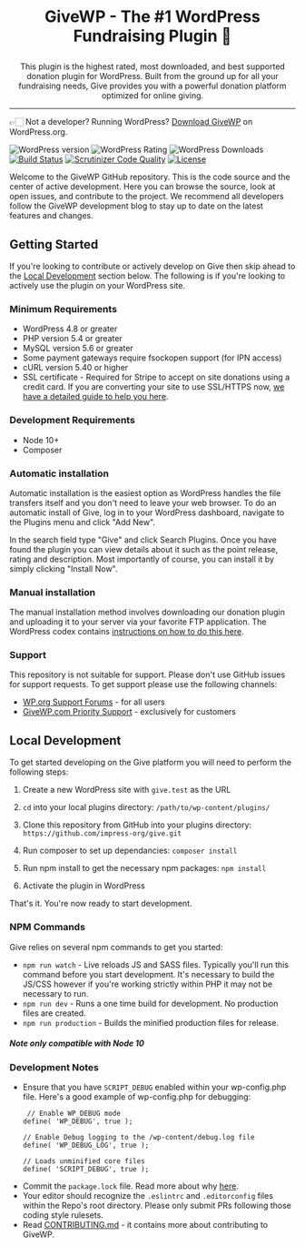 <h1><p align="center">GiveWP - The #1 WordPress Fundraising Plugin 💚</p></h1> 

<p align="center">This plugin is the highest rated, most downloaded, and best supported donation plugin for WordPress. Built from the ground up for all your fundraising needs, Give provides you with a powerful donation platform optimized for online giving.</p>

---

👉🏻 Not a developer? Running WordPress? [Download GiveWP](https://wordpress.org/plugins/give/) on WordPress.org.

![WordPress version](https://img.shields.io/wordpress/plugin/v/give.svg) ![WordPress Rating](https://img.shields.io/wordpress/plugin/r/give.svg) ![WordPress Downloads](https://img.shields.io/wordpress/plugin/dt/give.svg) [![Build Status](https://travis-ci.org/impress-org/give.svg?branch=master)](https://travis-ci.org/impress-org/give) [![Scrutinizer Code Quality](https://scrutinizer-ci.com/g/impress-org/give/badges/quality-score.png?b=master)](https://scrutinizer-ci.com/g/impress-org/give/?branch=master) [![License](https://img.shields.io/badge/license-GPL--2.0%2B-green.svg)](https://github.com/impress-org/give/blob/master/license.txt) 

Welcome to the GiveWP GitHub repository. This is the code source and the center of active development. Here you can browse the source, look at open issues, and contribute to the project. We recommend all developers follow the GiveWP development blog to stay up to date on the latest features and changes.
 
## Getting Started 

If you're looking to contribute or actively develop on Give then skip ahead to the [Local Development](https://github.com/impress-org/give/#local-development) section below. The following is if you're looking to actively use the plugin on your WordPress site.

### Minimum Requirements

* WordPress 4.8 or greater
* PHP version 5.4 or greater
* MySQL version 5.6 or greater
* Some payment gateways require fsockopen support (for IPN access)
* cURL version 5.40 or higher
* SSL certificate - Required for Stripe to accept on site donations using a credit card. If you are converting your site to use SSL/HTTPS now, [we have a detailed guide to help you here](http://docs.givewp.com/ssl).

### Development Requirements
* Node 10+
* Composer

### Automatic installation

Automatic installation is the easiest option as WordPress handles the file transfers itself and you don't need to leave your web browser. To do an automatic install of Give, log in to your WordPress dashboard, navigate to the Plugins menu and click "Add New".

In the search field type "Give" and click Search Plugins. Once you have found the plugin you can view details about it such as the point release, rating and description. Most importantly of course, you can install it by simply clicking "Install Now".

### Manual installation

The manual installation method involves downloading our donation plugin and uploading it to your server via your favorite FTP application. The WordPress codex contains [instructions on how to do this here](https://codex.wordpress.org/Managing_Plugins#Manual_Plugin_Installation).


### Support
This repository is not suitable for support. Please don't use GitHub issues for support requests. To get support please use the following channels:

* [WP.org Support Forums](https://wordpress.org/support/plugin/give) - for all users
* [GiveWP.com Priority Support](https://givewp.com/priority-support/) - exclusively for customers

## Local Development 

To get started developing on the Give platform you will need to perform the following steps:

1. Create a new WordPress site with `give.test` as the URL

2. `cd` into your local plugins directory: `/path/to/wp-content/plugins/`

3. Clone this repository from GitHub into your plugins directory: `https://github.com/impress-org/give.git`

4. Run composer to set up dependancies: `composer install`

5. Run npm install to get the necessary npm packages: `npm install`

6. Activate the plugin in WordPress

That's it. You're now ready to start development.

### NPM Commands

Give relies on several npm commands to get you started:

* `npm run watch` - Live reloads JS and SASS files. Typically you'll run this command before you start development. It's necessary to build the JS/CSS however if you're working strictly within PHP it may not be necessary to run. 
* `npm run dev` - Runs a one time build for development. No production files are created.
* `npm run production` - Builds the minified production files for release.

##### Note only compatible with Node 10

### Development Notes

* Ensure that you have `SCRIPT_DEBUG` enabled within your wp-config.php file. Here's a good example of wp-config.php for debugging:
    ```
     // Enable WP_DEBUG mode
    define( 'WP_DEBUG', true );
    
    // Enable Debug logging to the /wp-content/debug.log file
    define( 'WP_DEBUG_LOG', true );
   
    // Loads unminified core files
    define( 'SCRIPT_DEBUG', true );
    ```
* Commit the `package.lock` file. Read more about why [here](https://docs.npmjs.com/files/package-lock.json). 
* Your editor should recognize the `.eslintrc` and `.editorconfig` files within the Repo's root directory. Please only submit PRs following those coding style rulesets. 
* Read [CONTRIBUTING.md](https://github.com/impress-org/give/blob/master/CONTRIBUTING.md) - it contains more about contributing to GiveWP.
